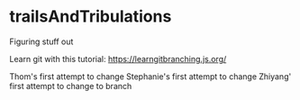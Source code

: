 # trailsAndTribulations
Figuring stuff out

Learn git with this tutorial:
https://learngitbranching.js.org/

Thom's first attempt to change
Stephanie's first attempt to change
Zhiyang' first attempt to change to branch